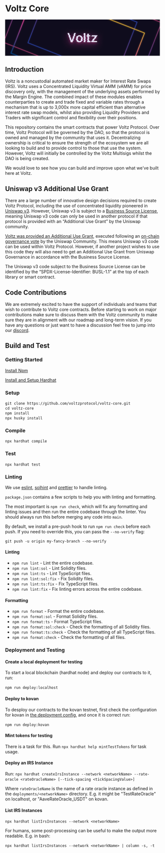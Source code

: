 # Voltz Core

![](<.gitbook/assets/whitepaper_banner (1).jpg>)

## Introduction

Voltz is a noncustodial automated market maker for Interest Rate Swaps (IRS). Voltz uses a Concentrated Liquidity Virtual AMM (vAMM) for price discovery only, with the management of the underlying assets performed by the Margin Engine. The combined impact of these modules enables counterparties to create and trade fixed and variable rates through a mechanism that is up to 3,000x more capital efficient than alternative interest rate swap models, whilst also providing Liquidity Providers and Traders with significant control and flexibility over their positions.

This repository contains the smart contracts that power Voltz Protocol. Over time, Voltz Protocol will be governed by the DAO, so that the protocol is owned and managed by the community that uses it. Decentralizing ownership is critical to ensure the strength of the ecosystem we are all looking to build and to provide control to those that use the system. However, Voltz will initially be controlled by the Voltz Multisigs whilst the DAO is being created.


We would love to see how you can build and improve upon what we've built here at Voltz.

## Uniswap v3 Additional Use Grant

There are a large number of innovative design decisions required to create Voltz Protocol, including the use of concentrated liquidity pioneered in [Uniswap v3](https://uniswap.org/whitepaper-v3.pdf). However, Uniswap v3 is subject to a [Business Source License](https://github.com/Uniswap/v3-core/blob/main/LICENSE), meaning Uniswap v3 code can only be used in another protocol if that protocol is provided with an “Additional Use Grant” by the Uniswap community.

[Voltz was provided an Additional Use Grant](https://app.ens.domains/name/v3-core-license-grants.uniswap.eth/details), executed following an [on-chain governance vote](https://app.uniswap.org/#/vote/2/11?chain=mainnet) by the Uniswap Community. This means Uniswap v3 code can be used within Voltz Protocol. However, if another project wishes to use this code they will also need to get an Additional Use Grant from Uniswap Governance in accordance with the Business Source License. 

The Uniswap v3 code subject to the Business Source License can be identified by the “SPDX-License-Identifier: BUSL-1.1” at the top of each library or smart contract.

## Code Contributions

We are extremely excited to have the support of individuals and teams that wish to contribute to Voltz core contracts. Before starting to work on major contributions make sure to discuss them with the Voltz community to make sure they are in alignment with our roadmap and long-term vision. If you have any questions or just want to have a discussion feel free to jump into our [discord](https://discord.com/invite/KVWtUGRumk).

## Build and Test

### Getting Started

[Install Npm](https://nodejs.org/en/download/)

[Install and Setup Hardhat](https://hardhat.org)

### Setup

```
git clone https://github.com/voltzprotocol/voltz-core.git
cd voltz-core
npm install
npx husky install
```

### Compile

```
npx hardhat compile
```

### Test

```
npx hardhat test
```

### Linting

We use [eslint](https://eslint.org/), [solhint](https://protofire.github.io/solhint/) and [prettier](https://prettier.io/) to handle linting.

`package.json` contains a few scripts to help you with linting and formatting.

The most important is `npm run check`, which will fix any formatting and linting issues and then run the entire codebase through the linter. You should always run this before merging any code into `main`.

By default, we install a pre-push hook to run `npm run check` before each push. If you need to override this, you can pass the `--no-verify` flag:

    git push -u origin my-fancy-branch --no-verify

#### Linting

- `npm run lint` - Lint the entire codebase.
- `npm run lint:sol` - Lint Solidity files.
- `npm run lint:ts` - Lint TypeScript files.
- `npm run lint:sol:fix` - Fix Solidity files.
- `npm run lint:ts:fix` - Fix TypeScript files.
- `npm run lint:fix` - Fix linting errors across the entire codebase.

#### Formatting

- `npm run format` - Format the entire codebase.
- `npm run format:sol` - Format Solidity files.
- `npm run format:ts` - Format TypeScript files.
- `npm run format:sol:check` - Check the formatting of all Solidity files.
- `npm run format:ts:check` - Check the formatting of all TypeScript files.
- `npm run format:check` - Check the formatting of all files.

### Deployment and Testing

#### Create a local deployment for testing

To start a local blockchain (hardhat node) and deploy our contracts to it, run:

`npm run deploy:localhost`

#### Deploy to kovan

To desploy our contracts to the kovan testnet, first check the configuration for kovan in [the deployment config](./deploy/config.ts), and once it is correct run:

`npm run deploy:kovan`

#### Mint tokens for testing

There is a task for this. Run `npx hardhat help mintTestTokens` for task usage.

#### Deploy an IRS Instance

Run: `npx hardhat createIrsInstance --network <networkName> --rate-oracle <rateOracleName> [--tick-spacing <tickSpacingValue>]`

Where `rateOracleName` is the name of a rate oracle instance as defined in the `deployments/<networkName>` directory. E.g. it might be "TestRateOracle" on localhost, or "AaveRateOracle_USDT" on kovan.

#### List IRS Instances

`npx hardhat listIrsInstances --network <networkName>`

For humans, some post-processing can be useful to make the output more readable. E.g. in bash:

`npx hardhat listIrsInstances --network <networkName> | column -s, -t`

